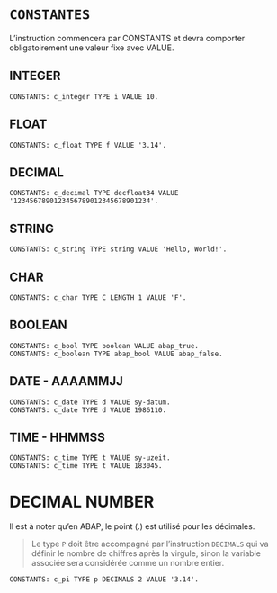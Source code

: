 # **`CONSTANTES`**

L’instruction commencera par CONSTANTS et devra comporter obligatoirement une valeur fixe avec VALUE.

## **INTEGER**

```JS
CONSTANTS: c_integer TYPE i VALUE 10.
```

## **FLOAT**

```JS
CONSTANTS: c_float TYPE f VALUE '3.14'.
```

## **DECIMAL**

```JS
CONSTANTS: c_decimal TYPE decfloat34 VALUE '1234567890123456789012345678901234'.
```

## **STRING**

```JS
CONSTANTS: c_string TYPE string VALUE 'Hello, World!'.
```

## **CHAR**

```JS
CONSTANTS: c_char TYPE C LENGTH 1 VALUE 'F'.
```

## **BOOLEAN**

```JS
CONSTANTS: c_bool TYPE boolean VALUE abap_true.
CONSTANTS: c_boolean TYPE abap_bool VALUE abap_false.
```

## **DATE** - AAAAMMJJ

```JS
CONSTANTS: c_date TYPE d VALUE sy-datum.
CONSTANTS: c_date TYPE d VALUE 1986110.
```

## **TIME** - HHMMSS

```JS
CONSTANTS: c_time TYPE t VALUE sy-uzeit.
CONSTANTS: c_time TYPE t VALUE 183045.
```

# **DECIMAL NUMBER**

Il est à noter qu’en ABAP, le point (.) est utilisé pour les décimales.

> Le type `P` doit être accompagné par l’instruction `DECIMALS` qui va définir le nombre de chiffres après la virgule, sinon la variable associée sera considérée comme un nombre entier.

```JS
CONSTANTS: c_pi TYPE p DECIMALS 2 VALUE '3.14'.
```
